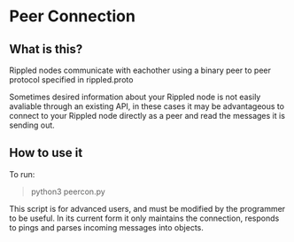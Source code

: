 # Peer Connection
## What is this?
Rippled nodes communicate with eachother using a binary peer to peer protocol specified in rippled.proto

Sometimes desired information about your Rippled node is not easily avaliable through an existing API, in these cases it may be advantageous to connect to your Rippled node directly as a peer and read the messages it is sending out.

## How to use it
To run:

>python3 peercon.py

This script is for advanced users, and must be modified by the programmer to be useful. In its current form it only maintains the connection, responds to pings and parses incoming messages into objects. 
